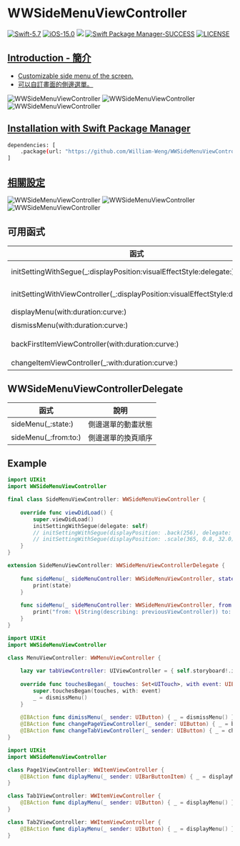 # WWSideMenuViewController

[![Swift-5.7](https://img.shields.io/badge/Swift-5.7-orange.svg?style=flat)](https://developer.apple.com/swift/) [![iOS-15.0](https://img.shields.io/badge/iOS-15.0-pink.svg?style=flat)](https://developer.apple.com/swift/) ![](https://img.shields.io/github/v/tag/William-Weng/WWSideMenuViewController) [![Swift Package Manager-SUCCESS](https://img.shields.io/badge/Swift_Package_Manager-SUCCESS-blue.svg?style=flat)](https://developer.apple.com/swift/) [![LICENSE](https://img.shields.io/badge/LICENSE-MIT-yellow.svg?style=flat)](https://developer.apple.com/swift/)

## [Introduction - 簡介](https://swiftpackageindex.com/William-Weng)
- [Customizable side menu of the screen.](https://github.com/kukushi/SideMenu)
- [可以自訂畫面的側邊選單。](https://github.com/William-Weng/Cocoapods)

![WWSideMenuViewController](./Example_Front.webp)
![WWSideMenuViewController](./Example_Back.webp)
![WWSideMenuViewController](./Example_Scale.webp)

## [Installation with Swift Package Manager](https://medium.com/彼得潘的-swift-ios-app-開發問題解答集/使用-spm-安裝第三方套件-xcode-11-新功能-2c4ffcf85b4b)
```bash
dependencies: [
    .package(url: "https://github.com/William-Weng/WWSideMenuViewController.git", .upToNextMajor(from: "1.4.5"))
]
```

## [相關設定](https://ezgif.com/video-to-webp)
![WWSideMenuViewController](./Setting.png)
![WWSideMenuViewController](./Setting_Item.webp)
![WWSideMenuViewController](./Setting_Menu.webp)

## 可用函式
|函式|說明|
|-|-|
|initSettingWithSegue(_:displayPosition:visualEffectStyle:delegate:)|初始化設定 (使用Segue)|
|initSettingWithViewController(_:displayPosition:visualEffectStyle:delegate:)|初始化設定 (使用UIViewController)|
|displayMenu(with:duration:curve:)|顯示側邊選單|
|dismissMenu(with:duration:curve:)|隱藏側邊選單|
|backFirstItemViewController(with:duration:curve:)|回到一開始的頁面 (第一頁)|
|changeItemViewController(_:with:duration:curve:)|切換頁面|

## WWSideMenuViewControllerDelegate
|函式|說明|
|-|-|
|sideMenu(_:state:)|側邊選單的動畫狀態|
|sideMenu(_:from:to:)|側邊選單的換頁順序|

## Example
```swift
import UIKit
import WWSideMenuViewController

final class SideMenuViewController: WWSideMenuViewController {
    
    override func viewDidLoad() {
        super.viewDidLoad()
        initSettingWithSegue(delegate: self)
        // initSettingWithSegue(displayPosition: .back(256), delegate: self)
        // initSettingWithSegue(displayPosition: .scale(365, 0.8, 32.0), visualEffectStyle: nil, delegate: self)
    }
}

extension SideMenuViewController: WWSideMenuViewControllerDelegate {
    
    func sideMenu(_ sideMenuController: WWSideMenuViewController, state: MenuState) {
        print(state)
    }
    
    func sideMenu(_ sideMenuController: WWSideMenuViewController, from previousViewController: UIViewController?, to nextViewController: UIViewController) {
        print("from: \(String(describing: previousViewController)) to: \(nextViewController)")
    }
}
```
```swift
import UIKit
import WWSideMenuViewController

class MenuViewController: WWMenuViewController {
    
    lazy var tabViewController: UIViewController = { self.storyboard!.instantiateViewController(withIdentifier: "Tab") }()
    
    override func touchesBegan(_ touches: Set<UITouch>, with event: UIEvent?) {
        super.touchesBegan(touches, with: event)
        _ = dismissMenu()
    }
    
    @IBAction func dimissMenu(_ sender: UIButton) { _ = dismissMenu() }
    @IBAction func changePageViewController(_ sender: UIButton) { _ = backFirstItemViewController() }
    @IBAction func changeTabViewController(_ sender: UIButton) { _ = changeItemViewController(tabViewController) }
}
```
```swift
import UIKit
import WWSideMenuViewController

class Page1ViewController: WWItemViewController {
    @IBAction func diplayMenu(_ sender: UIBarButtonItem) { _ = displayMenu() }
}

class Tab1ViewController: WWItemViewController {
    @IBAction func diplayMenu(_ sender: UIButton) { _ = displayMenu() }
}

class Tab2ViewController: WWItemViewController {
    @IBAction func diplayMenu(_ sender: UIButton) { _ = displayMenu() }
}
```
